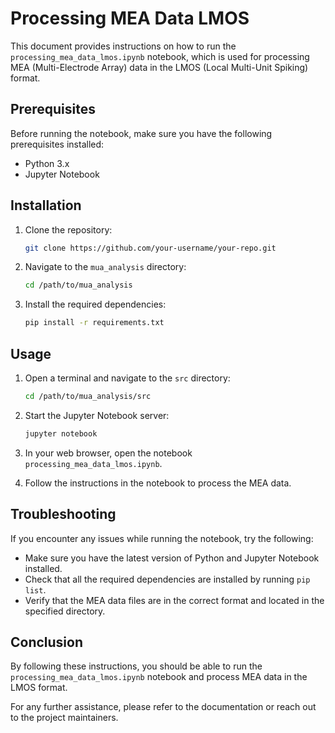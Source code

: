 # Processing MEA Data LMOS

This document provides instructions on how to run the `processing_mea_data_lmos.ipynb` notebook, which is used for processing MEA (Multi-Electrode Array) data in the LMOS (Local Multi-Unit Spiking) format.

## Prerequisites

Before running the notebook, make sure you have the following prerequisites installed:

- Python 3.x
- Jupyter Notebook

## Installation

1. Clone the repository:

    ```bash
    git clone https://github.com/your-username/your-repo.git
    ```

2. Navigate to the `mua_analysis` directory:

    ```bash
    cd /path/to/mua_analysis
    ```

3. Install the required dependencies:

    ```bash
    pip install -r requirements.txt
    ```

## Usage

1. Open a terminal and navigate to the `src` directory:

    ```bash
    cd /path/to/mua_analysis/src
    ```

2. Start the Jupyter Notebook server:

    ```bash
    jupyter notebook
    ```

3. In your web browser, open the notebook `processing_mea_data_lmos.ipynb`.

4. Follow the instructions in the notebook to process the MEA data.

## Troubleshooting

If you encounter any issues while running the notebook, try the following:

- Make sure you have the latest version of Python and Jupyter Notebook installed.
- Check that all the required dependencies are installed by running `pip list`.
- Verify that the MEA data files are in the correct format and located in the specified directory.

## Conclusion

By following these instructions, you should be able to run the `processing_mea_data_lmos.ipynb` notebook and process MEA data in the LMOS format.

For any further assistance, please refer to the documentation or reach out to the project maintainers.